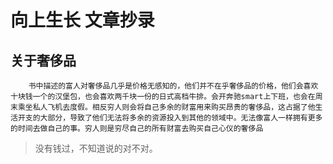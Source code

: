 # 向上生长 文章抄录

## 关于奢侈品

        书中描述的富人对奢侈品几乎是价格无感知的，他们并不在乎奢侈品的价格，他们会喜欢十块钱一个的汉堡包，也会喜欢两千块一份的日式高档牛排。会开奔驰smart上下班，也会在周末乘坐私人飞机去度假。相反穷人则会将自己多余的财富用来购买昂贵的奢侈品，这占据了他生活开支的大部分，导致了他们无法将多余的资源投入到其他的领域中。无法像富人一样拥有更多的时间去做自己的事。穷人则是穷尽自己的所有财富去购买自己心仪的奢侈品

> 没有钱过，不知道说的对不对。
